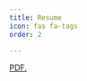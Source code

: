 ```yaml
---
title: Resume
icon: fas fa-tags
order: 2

---
```

<a href="https://github.com/JeonSHyun/JeonSHyun.github.io/files/14338981/CV.pdf" target="_blank">PDF.</a>
